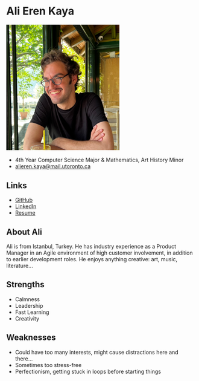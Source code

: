 # Ali Eren Kaya

<img src="./alieren_kaya.jpeg" width="300">

- 4th Year Computer Science Major & Mathematics, Art History Minor
- alieren.kaya@mail.utoronto.ca

## Links

- [GitHub](https://github.com/alieren1805)
- [LinkedIn](https://www.linkedin.com/in/ali-eren-kaya)
- [Resume](https://drive.google.com/file/d/1pi6n4zxdfUj3zPUEei6yhB5SiWspNZof/view?usp=sharing)

## About Ali

Ali is from Istanbul, Turkey. He has industry experience as a Product Manager in an Agile environment of high customer involvement, in addition to earlier development roles. He enjoys anything creative: art, music, literature...

## Strengths

- Calmness
- Leadership
- Fast Learning
- Creativity

## Weaknesses

- Could have too many interests, might cause distractions here and there...
- Sometimes too stress-free
- Perfectionism, getting stuck in loops before starting things

